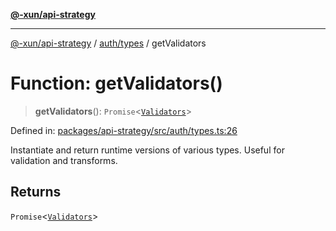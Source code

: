 [**@-xun/api-strategy**](../../../README.md)

***

[@-xun/api-strategy](../../../README.md) / [auth/types](../README.md) / getValidators

# Function: getValidators()

> **getValidators**(): `Promise`\<[`Validators`](../type-aliases/Validators.md)\>

Defined in: [packages/api-strategy/src/auth/types.ts:26](https://github.com/Xunnamius/api-utils/blob/3905fc4975c9f15e022202427b124cf715fcf3dc/packages/api-strategy/src/auth/types.ts#L26)

Instantiate and return runtime versions of various types. Useful for
validation and transforms.

## Returns

`Promise`\<[`Validators`](../type-aliases/Validators.md)\>
